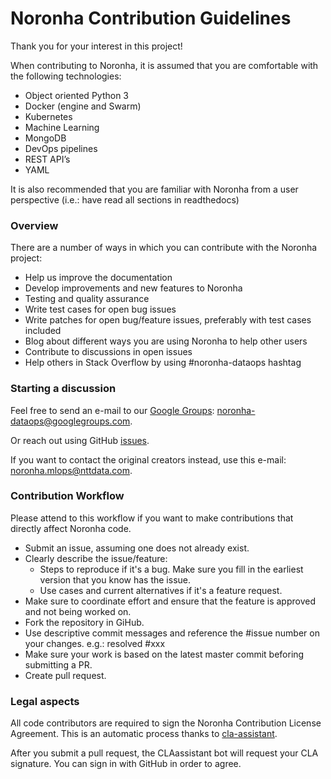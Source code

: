 # Noronha Contribution Guidelines

Thank you for your interest in this project!

When contributing to Noronha, it is assumed that you are comfortable with the following technologies:

- Object oriented Python 3
- Docker (engine and Swarm)
- Kubernetes
- Machine Learning
- MongoDB
- DevOps pipelines
- REST API’s
- YAML

It is also recommended that you are familiar with Noronha from a user perspective (i.e.: have read all sections in readthedocs)

### Overview

There are a number of ways in which you can contribute with the Noronha project:

- Help us improve the documentation
- Develop improvements and new features to Noronha
- Testing and quality assurance
- Write test cases for open bug issues
- Write patches for open bug/feature issues, preferably with test cases included
- Blog about different ways you are using Noronha to help other users
- Contribute to discussions in open issues
- Help others in Stack Overflow by using #noronha-dataops hashtag

### Starting a discussion 

Feel free to send an e-mail to our [Google Groups](https://groups.google.com/g/noronha-dataops): [noronha-dataops@googlegroups.com](mailto:noronha-dataops@googlegroups.com).

Or reach out using GitHub [issues](https://github.com/noronha-dataops/noronha/issues).

If you want to contact the original creators instead, use this e-mail: [noronha.mlops@nttdata.com](mailto:noronha.mlops@nttdata.com).

### Contribution Workflow

Please attend to this workflow if you want to make contributions that directly affect Noronha code.

- Submit an issue, assuming one does not already exist.
- Clearly describe the issue/feature:
  - Steps to reproduce if it's a bug. Make sure you fill in the earliest version that you know has the issue.
  - Use cases and current alternatives if it's a feature request.
- Make sure to coordinate effort and ensure that the feature is approved and not being worked on.
- Fork the repository in GiHub.
- Use descriptive commit messages and reference the #issue number on your changes. e.g.: resolved #xxx
- Make sure your work is based on the latest master commit beforing submitting a PR.
- Create pull request.

### Legal aspects

All code contributors are required to sign the Noronha Contribution License Agreement. This is an automatic process thanks to [cla-assistant](https://cla-assistant.io/#Stage).

After you submit a pull request, the CLAassistant bot will request your CLA signature. You can sign in with GitHub in order to agree.
